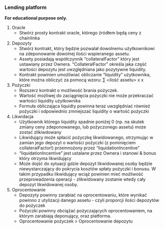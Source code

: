 ### Lending platform

**For educational purpose only.**

1. Oracle
    * Stwórz prosty kontrakt oracle, którego źródłem będą ceny z chainlinka
1. Depozyty
    * Stwórz kontrakt, który będzie pozwalał dowolnemu użytkownikowi na zdeponowanie dowolnej ilości wspieranego assetu. 
    * Assety posiadają współczynnik “collateralFactor” który jest ustawiany przez Ownera. “CollateralFactor” określa jaka część wartości depozytu jest uwzględniana jako pozytywne liquidity. 
    * Kontrakt powinien umożliwiać obliczanie “liquidity” użytkownika, które można obliczyć za pomocą wzoru: ∑ <ilość assetu> x <cena assetu> x <collateralFactor> 
1. Pożyczki
    * Rozszerz kontrakt o możliwość brania pożyczek. 
    * Wartość możliwej do zaciągnięcia pożyczki nie może przekraczać wartości liquidity użytkownika
    * Formuła obliczająca liquidty powinna teraz uwzględniać również pożyczki i odpowiednio zmniejszać liquidity o wartość pożyczki
1. Likwidacja
    * Użytkownik którego liquidity spadnie poniżej 0 (np. na skutek zmiany ceny zdeponowanego, lub pożyczonego assetu) może zostać zlikiwdowany
    * Likwidujący może spłacić pożyczkę likwidowanego, otrzymując w zamian jego depozyt o wartości pożyczki (z pominięciem collateralFactor!) przemnożony przez “liquidationIncentive”
    * “liquidationIncentive” jest ustalane przez Ownera i stanowi & bonus który otrzyma likwidujący
    * Może dojść do sytuacji gdzie depozyt likwidowanej osoby będzie niewystarczający do pokrycia kosztów spłaty pożyczki i bonusu. W takim przypadku likwidujący wciąż powinien mieć możliwość przeprowadzenia operacji - zlikwidowany zostanie wtedy cały depozyt likwidowanej osoby.
1. Oprocentowanie 
    * Depozyty powinny zarabiać na oprocentowaniu, które wynikać powinno z utylizacji danego assetu - czyli proporcji ilości depozytów do pożyczek
    * Pożyczki powinny obciążać pożyczających oprocentowaniem, na którym zarabiają deponujący, oraz platforma. 
    * Oprocentowanie pożyczek > Oprocentowanie depozytu
